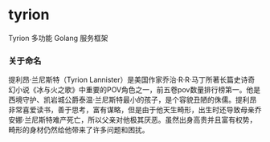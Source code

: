 # tyrion
Tyrion 多功能 Golang 服务框架

### 关于命名

提利昂·兰尼斯特（Tyrion Lannister）是美国作家乔治·R·R·马丁所著长篇史诗奇幻小说《冰与火之歌》中重要的POV角色之一，前五卷pov数量排行榜第一。他是西境守护、凯岩城公爵泰温·兰尼斯特最小的孩子，是个容貌丑陋的侏儒。提利昂非常喜爱读书，善于思考，富有谋略，但是由于他天生畸形，出生时还导致母亲乔安娜·兰尼斯特难产死亡，所以父亲对他极其厌恶。虽然出身高贵并且富有权势，畸形的身材仍然给他带来了许多问题和困扰。
